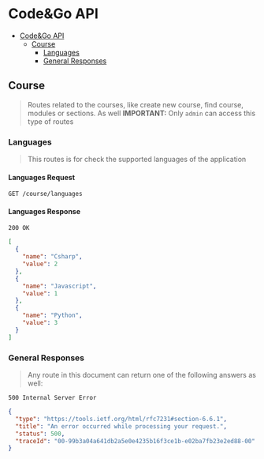 
# Code&Go API

- [Code&Go API](../../README.md)
  - [Course](#course)
    - [Languages](#languages)
    - [General Responses](#general-responses)

## Course

> Routes related to the courses, like create new course, find course, modules or sections. As well 
> **IMPORTANT:** Only `admin` can access this type of routes

### Languages

> This routes is for check the supported languages of the application

#### Languages Request

```http
GET /course/languages
```

#### Languages Response

```http
200 OK
```

```json
[
  {
    "name": "Csharp",
    "value": 2
  },
  {
    "name": "Javascript",
    "value": 1
  },
  {
    "name": "Python",
    "value": 3
  }
]
```

### General Responses

> Any route in this document can return one of the following answers as well: 

```http
500 Internal Server Error
```

```json
{
  "type": "https://tools.ietf.org/html/rfc7231#section-6.6.1",
  "title": "An error occurred while processing your request.",
  "status": 500,
  "traceId": "00-99b3a04a641db2a5e0e4235b16f3ce1b-e02ba7fb23e2ed88-00"
}
```
